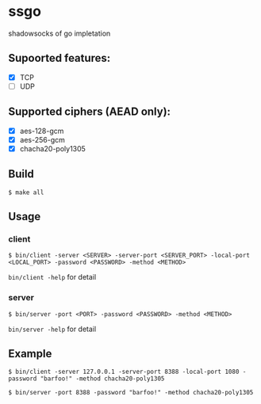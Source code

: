 # ssgo

shadowsocks of go impletation

## Supoorted features:
- [x] TCP
- [ ] UDP

## Supported ciphers (AEAD only):
- [x] aes-128-gcm
- [x] aes-256-gcm
- [x] chacha20-poly1305

Build
-----

    $ make all
    
Usage
-----
### client

    $ bin/client -server <SERVER> -server-port <SERVER_PORT> -local-port <LOCAL_PORT> -password <PASSWORD> -method <METHOD>

`bin/client -help` for detail

### server

    $ bin/server -port <PORT> -password <PASSWORD> -method <METHOD>

`bin/server -help` for detail

Example
-------


    $ bin/client -server 127.0.0.1 -server-port 8388 -local-port 1080 -password "barfoo!" -method chacha20-poly1305

    $ bin/server -port 8388 -password "barfoo!" -method chacha20-poly1305      




